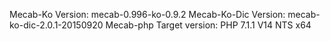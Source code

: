 Mecab-Ko Version: mecab-0.996-ko-0.9.2
Mecab-Ko-Dic Version: mecab-ko-dic-2.0.1-20150920
Mecab-php Target version: PHP 7.1.1 V14 NTS x64
